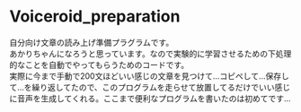 # Voiceroid_preparation
自分向け文章の読み上げ準備プラグラムです。  
あかりちゃんになろうと思っています。なので実験的に学習させるための下処理的なことを自動でやってもらうためのコードです。  
実際に今まで手動で200文ほどいい感じの文章を見つけて...コピペして...保存して...を繰り返してたので、このプログラムを走らせて放置してるだけでいい感じに音声を生成してくれる。ここまで便利なプログラムを書いたのは初めてです...

